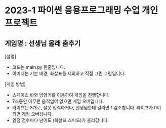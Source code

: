 # 2023-1 파이썬 응용프로그래밍 수업 개인 프로젝트

## 게임명 : 선생님 몰래 춤추기

[설명]
- 코드는 main.py 한줄입니다.
- 이미지는 기본 배경, 화살표를 제외하고 직접 그린 그림입니다.

[게임 방법]
- 스페이스 바와 방향키를 이용하여 게임을 진행합니다.
- 7초동안 아무런 움직임이 없으면 게임 오버입니다.
- 라이프는 3개로, 잘못 입력하거나, 선생님한테 걸리면 1 감소합니다. 라이프가 0이 되면 게임 오버됩니다.
- 일정 점수마다 난이도 (화살표 스피드)가 올라갑니다.
